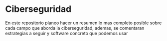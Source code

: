 # Ciberseguridad
En este repositorio planeo hacer un resumen lo mas completo posible sobre cada campo que aborda la ciberseguridad, ademas, se comentaran estrategias a seguir y software concreto que podemos usar
